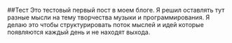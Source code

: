 ##Тест
Это тестовый первый пост в моем блоге. Я решил оставлять тут разные мысли на тему творчества музыки и программирования. Я делаю это чтобы
структурировать поток мыслей и идей которые появляются каждый день и не находят выхода.
